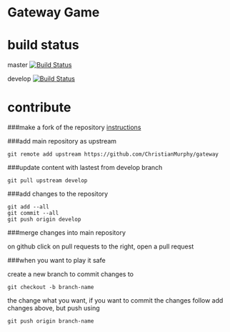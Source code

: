 Gateway Game
====

build status
====
master [![Build Status](https://travis-ci.org/ChristianMurphy/gateway.png?branch=master)](https://travis-ci.org/ChristianMurphy/gateway)

develop [![Build Status](https://travis-ci.org/ChristianMurphy/gateway.png?branch=develop)](https://travis-ci.org/ChristianMurphy/gateway)



contribute
====
###make a fork of the repository
[instructions](https://help.github.com/articles/fork-a-repo)

###add main repository as upstream
```
git remote add upstream https://github.com/ChristianMurphy/gateway
```

###update content with lastest from develop branch
```
git pull upstream develop
```

###add changes to the repository
```
git add --all
git commit --all
git push origin develop
```

###merge changes into main repository

on github click on pull requests to the right, open a pull request

###when you want to play it safe

create a new branch to commit changes to
```
git checkout -b branch-name
```
the change what you want, if you want to commit the changes follow add changes above, but push using
```
git push origin branch-name
``` 
